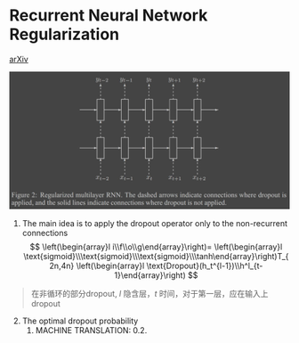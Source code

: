 # Recurrent Neural Network Regularization
[arXiv](https://arxiv.org/abs/1409.2329)

![drop](./.assets/drop.jpg)
1. The main idea is to apply the dropout operator only to the non-recurrent connections
$$
\left(\begin{array}l i\\f\\o\\g\end{array}\right)= \left(\begin{array}l \text{sigmoid}\\\text{sigmoid}\\\text{sigmoid}\\\tanh\end{array}\right)T_{2n,4n}
\left(\begin{array}l \text{Dropout}(h_t^{l-1})\\h^l_{t-1}\end{array}\right)
$$
> 在非循环的部分dropout, $l$ 隐含层，$t$ 时间，对于第一层，应在输入上dropout

2. The optimal dropout probability
   1. MACHINE TRANSLATION: 0.2.
